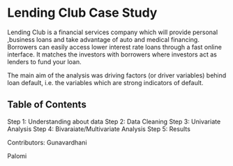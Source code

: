 # Lending Club Case Study



Lending Club is a financial services company which will provide personal ,business loans and take advantage of auto and medical financing.
 
Borrowers can easily access lower interest rate loans through a fast online interface. It matches the investors with borrowers where investors act as lenders to fund your loan.

The main aim of the analysis was driving factors (or driver variables) behind loan default, i.e. the variables which are strong indicators of default.



## Table of Contents
Step 1: Understanding about data
Step 2: Data Cleaning
Step 3: Univariate Analysis
Step 4: Bivaraiate/Multivariate Analysis
Step 5: Results

Contributors:
  Gunavardhani
  
  Palomi
